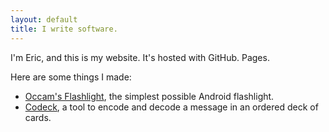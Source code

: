 ```yaml
---
layout: default
title: I write software.
---
```


I'm Eric, and this is my website. It's hosted with GitHub.
Pages.

Here are some things I made:

* [Occam's Flashlight](
  https://play.google.com/store/apps/details?id=co.ericp.flashlight&hl=en
  ), the simplest possible Android flashlight.
* [Codeck](codeck), a tool to encode and decode a message
  in an ordered deck of cards.
